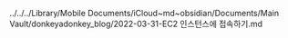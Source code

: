 ../../../Library/Mobile Documents/iCloud~md~obsidian/Documents/Main Vault/donkeyadonkey_blog/2022-03-31-EC2 인스턴스에 접속하기.md